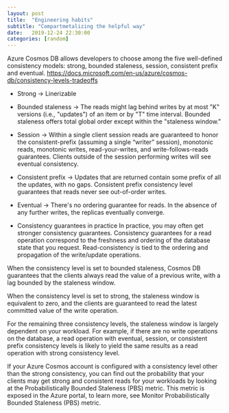 ```yaml
---
layout: post
title:  "Engineering habits"
subtitle: "Compartmetalizing the helpful way"
date:   2019-12-24 22:30:00
categories: [random]
---
```



Azure Cosmos DB allows developers to choose among the five well-defined consistency models: strong, bounded staleness, session, consistent prefix and eventual. https://docs.microsoft.com/en-us/azure/cosmos-db/consistency-levels-tradeoffs

- Strong -> Linerizable
- Bounded staleness -> The reads might lag behind writes by at most "K" versions (i.e., "updates") of an item or by "T" time interval. Bounded staleness offers total global order except within the "staleness window."
- Session ->  Within a single client session reads are guaranteed to honor the consistent-prefix (assuming a single “writer” session), monotonic reads, monotonic writes, read-your-writes, and write-follows-reads guarantees. Clients outside of the session performing writes will see eventual consistency.
- Consistent prefix -> Updates that are returned contain some prefix of all the updates, with no gaps. Consistent prefix consistency level guarantees that reads never see out-of-order writes.
- Eventual -> There's no ordering guarantee for reads. In the absence of any further writes, the replicas eventually converge.



- Consistency guarantees in practice
In practice, you may often get stronger consistency guarantees. Consistency guarantees for a read operation correspond to the freshness and ordering of the database state that you request. Read-consistency is tied to the ordering and propagation of the write/update operations.

When the consistency level is set to bounded staleness, Cosmos DB guarantees that the clients always read the value of a previous write, with a lag bounded by the staleness window.

When the consistency level is set to strong, the staleness window is equivalent to zero, and the clients are guaranteed to read the latest committed value of the write operation.

For the remaining three consistency levels, the staleness window is largely dependent on your workload. For example, if there are no write operations on the database, a read operation with eventual, session, or consistent prefix consistency levels is likely to yield the same results as a read operation with strong consistency level.

If your Azure Cosmos account is configured with a consistency level other than the strong consistency, you can find out the probability that your clients may get strong and consistent reads for your workloads by looking at the Probabilistically Bounded Staleness (PBS) metric. This metric is exposed in the Azure portal, to learn more, see Monitor Probabilistically Bounded Staleness (PBS) metric.
